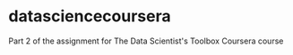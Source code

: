 datasciencecoursera
===================

Part 2 of the assignment for The Data Scientist's Toolbox Coursera course
